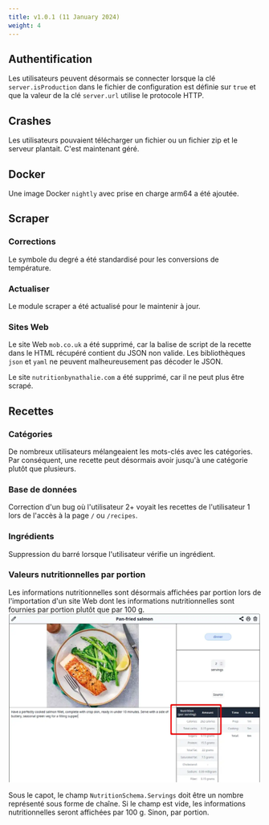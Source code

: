 ```yaml
---
title: v1.0.1 (11 January 2024)
weight: 4
---
```


## Authentification

Les utilisateurs peuvent désormais se connecter lorsque la clé `server.isProduction` dans le fichier de configuration est définie sur `true` et que la valeur de la clé `server.url` utilise le protocole HTTP.

## Crashes

Les utilisateurs pouvaient télécharger un fichier ou un fichier zip et le serveur plantait. C'est maintenant géré.

## Docker

Une image Docker `nightly` avec prise en charge arm64 a été ajoutée.

## Scraper

### Corrections

Le symbole du degré a été standardisé pour les conversions de température.

### Actualiser
Le module scraper a été actualisé pour le maintenir à jour.

### Sites Web

Le site Web `mob.co.uk` a été supprimé, car la balise de script de la recette dans le HTML récupéré contient du JSON non valide.
Les bibliothèques `json` et `yaml` ne peuvent malheureusement pas décoder le JSON.

Le site `nutritionbynathalie.com` a été supprimé, car il ne peut plus être scrapé.

## Recettes

### Catégories

De nombreux utilisateurs mélangeaient les mots-clés avec les catégories. Par conséquent, une recette peut désormais avoir jusqu'à une catégorie plutôt que plusieurs.

### Base de données

Correction d'un bug où l'utilisateur 2+ voyait les recettes de l'utilisateur 1 lors de l'accès à la page `/` ou `/recipes`.

### Ingrédients

Suppression du barré lorsque l'utilisateur vérifie un ingrédient.

### Valeurs nutritionnelles par portion

Les informations nutritionnelles sont désormais affichées par portion lors de l'importation d'un site Web dont les informations nutritionnelles sont fournies par portion plutôt que par 100 g.
![](images/v1.0.1/fixed-salmon.webp)

Sous le capot, le champ `NutritionSchema.Servings` doit être un nombre représenté sous forme de chaîne. Si le champ est vide, les informations nutritionnelles seront affichées par 100 g. Sinon, par portion.